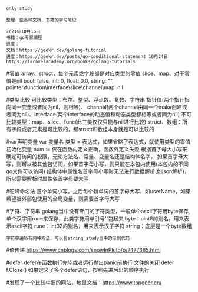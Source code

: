     only study
    
    整理一些各种文档、书籍的学习笔记
    
    2021年10月16日
    书籍：go专家编程
    进度：
    文档：https://geekr.dev/golang-tutorial
    进度：https://geekr.dev/posts/go-conditional-statement 10月24日
    https://laravelacademy.org/books/golang-tutorials 

#零值
    array、struct，每个元素或字段都是对应类型的零值
    slice、map、对于零值是nil
    bool: false, int: 0, float: 0.0, string: "", pointer\function\interface\slice\channel\map: nil

#类型比较
    可比较类型：布尔、整型、浮点数、复数、字符串
        指针值(两个指针指向同一变量或者同为nil，则相等)、
        channel(两个channel由同一个make创建或者同为nil)、interface(两个interface的动态值和动态类型都相等或者同为nil)
    不可比较类型：map、slice、func(此三类仅仅只能与nil进行比较)
    struct、数组：所有字段或者元素是可比较的，那struct和数组本身就是可以比较的
        
#var声明变量
    var 变量名 类型 = 表达式，如果省略了表达式，就使用类型的零值初始化变量
    num := 仅在函数内定义正确，函数外定义失败
    根据首字母大小写来确定可访问的权限，无论方法名、常量、变量名还是结构体名字，
    如果首字母大写，则可以被其他包访问，如果首字母小写，则只能在本包内使用(本包内的不同go文件可以访问)
    结构体中属性名首字母小写时无法进行数据解析(如json解析)，所以需要解析时属性名首字母要大写
    
#驼峰命名法
    首个单词小写，之后每个新单词的首字母大写，如userName，如果希望被外部包使用的全局变量，则需要首字母大写
    
#字符、字符串
    golang当中没有专门的字符类型，一般单个ascii字符用byte保存,单个汉字用rune来保存，此类字符用单引号''包起来
    byte：uint8的别名，用来表示ascii字符
    rune：int32的别名，用来表示汉子字符
    string：底层是一个byte数组
    
    字符串遍历有两种方法，可以看string_study当中的示例代码
    
#值传递
    https://www.cnblogs.com/snowInPluto/p/7477365.html 
    
#defer
    defer在函数执行完毕或者运行抛出panic前执行
    文件的关闭  defer f.Close()
    如果定义了多个defer语句，按照先进后出的顺序执行
    
    
#发现了一个比较牛逼的网站，地鼠文档：https://www.topgoer.cn/

